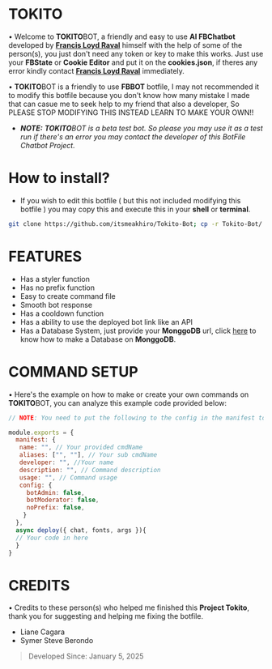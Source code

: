 <h1>TOKITO</h1>

• Welcome to **TOKITO**BOT, a friendly and easy to use **AI FBChatbot** developed by [**Francis Loyd Raval**](https://www.facebook.com/callmefrancisloyd) himself with the help of some of the person(s), you just don't need any token or key to make this works. Just use your **FBState** or **Cookie Editor** and put it on the **cookies.json**, if theres any error kindly contact [**Francis Loyd Raval**](https://www.facebook.com/callmefrancisloyd) immediately.

• **TOKITO**BOT is a friendly to use **FBBOT** botfile, I may not recommended it to modify this botfile because you don't know how many mistake I made that can casue me to seek help to my friend that also a developer, So PLEASE STOP MODIFYING THIS INSTEAD LEARN TO MAKE YOUR OWN!!

- ***NOTE:*** ***TOKITO****BOT is a beta test bot. So please you may use it as a test run if there's an error you may contact the developer of this BotFile Chatbot Project.*

<h1>How to install?</h1>

- If you wish to edit this botfile ( but this not included modifying this botfile ) you may copy this and execute this in your **shell** or **terminal**.

```bash
git clone https://github.com/itsmeakhiro/Tokito-Bot; cp -r Tokito-Bot/. .; rm -rf Tokito-Bot
```

<h1>FEATURES</h1>

- Has a styler function
- Has no prefix function 
- Easy to create command file
- Smooth bot response
- Has a cooldown function
- Has a ability to use the deployed bot link like an API
- Has a Database System, just provide your **MonggoDB** url, click [here](https://youtu.be/z1f9urHW5xY?si=SKMmw0RHrM9OWN5f) to know how to make a Database on **MonggoDB**.

<h1>COMMAND SETUP</h1>

• Here's the example on how to make or create your own commands on **TOKITO**BOT, you can analyze this example code provided below:

```js
// NOTE: You need to put the following to the config in the manifest to work..

module.exports = {
  manifest: {
   name: "", // Your provided cmdName
   aliases: ["", ""], // Your sub cmdName
   developer: "", //Your name
   description: "", // Command description
   usage: "", // Command usage
   config: {
     botAdmin: false,
     botModerator: false,
     noPrefix: false,
    }
  },
  async deploy({ chat, fonts, args }){
  // Your code in here
  }
}
```

<h1>CREDITS</h1>

• Credits to these person(s) who helped me finished this **Project Tokito**, thank you for suggesting and helping me fixing the botfile.
  
- Liane Cagara
- Symer Steve Berondo

> Developed Since: January 5, 2025

